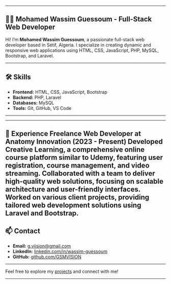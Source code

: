 
---

## 👨‍💻 Mohamed Wassim Guessoum  - Full-Stack Web Developer

Hi! I’m **Mohamed Wassim Guessoum**, a passionate full-stack web developer based in Sétif, Algeria. I specialize in creating dynamic and responsive web applications using HTML, CSS, JavaScript, PHP, MySQL, Bootstrap, and Laravel.

---

## 🛠️ Skills

- **Frontend:** HTML, CSS, JavaScript, Bootstrap
- **Backend:** PHP, Laravel
- **Databases:** MySQL
- **Tools:** Git, GitHub, VS Code

---
---

💼 Experience
Freelance Web Developer at Anatomy Innovation (2023 - Present)
Developed Creative Learning, a comprehensive online course platform similar to Udemy, featuring user registration, course management, and video streaming.
Collaborated with a team to deliver high-quality web solutions, focusing on scalable architecture and user-friendly interfaces.
Worked on various client projects, providing tailored web development solutions using Laravel and Bootstrap.
---

## 📫 Contact

- **Email:** g.viision@gmail.com
- **LinkedIn:** [linkedin.com/in/wassim-guessoum](https://www.linkedin.com/in/wassim-guessoum/)
- **GitHub:** [github.com/GSMVISION](https://github.com/mohamed-dahmane)

---

Feel free to explore my [projects](https://github.com/GSMVISION?tab=repositories) and connect with me!

---
